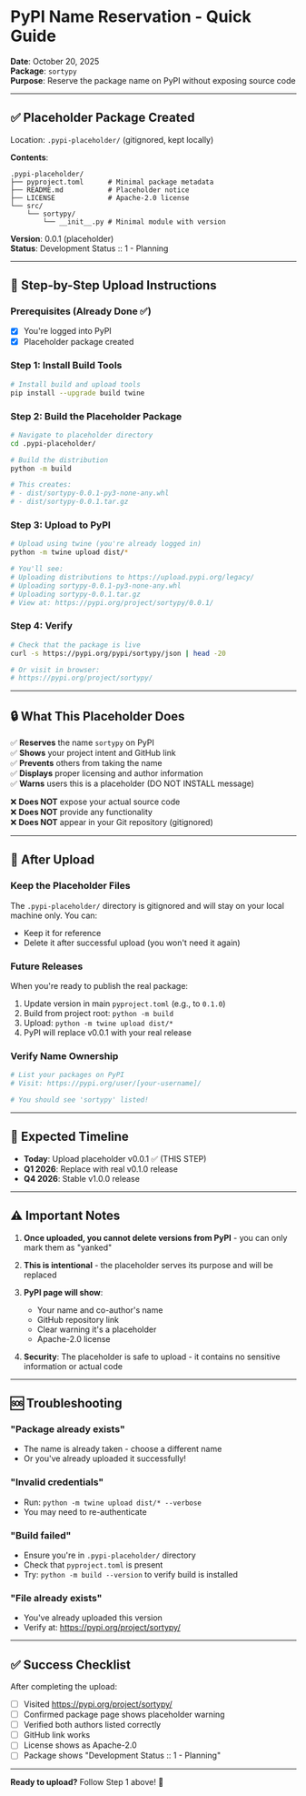 # PyPI Name Reservation - Quick Guide

**Date**: October 20, 2025  
**Package**: `sortypy`  
**Purpose**: Reserve the package name on PyPI without exposing source code

---

## ✅ Placeholder Package Created

Location: `.pypi-placeholder/` (gitignored, kept locally)

**Contents**:
```
.pypi-placeholder/
├── pyproject.toml      # Minimal package metadata
├── README.md           # Placeholder notice
├── LICENSE             # Apache-2.0 license
└── src/
    └── sortypy/
        └── __init__.py # Minimal module with version
```

**Version**: 0.0.1 (placeholder)  
**Status**: Development Status :: 1 - Planning

---

## 🚀 Step-by-Step Upload Instructions

### Prerequisites (Already Done ✅)
- [x] You're logged into PyPI
- [x] Placeholder package created

### Step 1: Install Build Tools

```bash
# Install build and upload tools
pip install --upgrade build twine
```

### Step 2: Build the Placeholder Package

```bash
# Navigate to placeholder directory
cd .pypi-placeholder/

# Build the distribution
python -m build

# This creates:
# - dist/sortypy-0.0.1-py3-none-any.whl
# - dist/sortypy-0.0.1.tar.gz
```

### Step 3: Upload to PyPI

```bash
# Upload using twine (you're already logged in)
python -m twine upload dist/*

# You'll see:
# Uploading distributions to https://upload.pypi.org/legacy/
# Uploading sortypy-0.0.1-py3-none-any.whl
# Uploading sortypy-0.0.1.tar.gz
# View at: https://pypi.org/project/sortypy/0.0.1/
```

### Step 4: Verify

```bash
# Check that the package is live
curl -s https://pypi.org/pypi/sortypy/json | head -20

# Or visit in browser:
# https://pypi.org/project/sortypy/
```

---

## 🔒 What This Placeholder Does

✅ **Reserves** the name `sortypy` on PyPI  
✅ **Shows** your project intent and GitHub link  
✅ **Prevents** others from taking the name  
✅ **Displays** proper licensing and author information  
✅ **Warns** users this is a placeholder (DO NOT INSTALL message)

❌ **Does NOT** expose your actual source code  
❌ **Does NOT** provide any functionality  
❌ **Does NOT** appear in your Git repository (gitignored)

---

## 📝 After Upload

### Keep the Placeholder Files
The `.pypi-placeholder/` directory is gitignored and will stay on your local machine only. You can:
- Keep it for reference
- Delete it after successful upload (you won't need it again)

### Future Releases
When you're ready to publish the real package:

1. Update version in main `pyproject.toml` (e.g., to `0.1.0`)
2. Build from project root: `python -m build`
3. Upload: `python -m twine upload dist/*`
4. PyPI will replace v0.0.1 with your real release

### Verify Name Ownership

```bash
# List your packages on PyPI
# Visit: https://pypi.org/user/[your-username]/

# You should see 'sortypy' listed!
```

---

## 🎯 Expected Timeline

- **Today**: Upload placeholder v0.0.1 ✅ (THIS STEP)
- **Q1 2026**: Replace with real v0.1.0 release
- **Q4 2026**: Stable v1.0.0 release

---

## ⚠️ Important Notes

1. **Once uploaded, you cannot delete versions from PyPI** - you can only mark them as "yanked"
2. **This is intentional** - the placeholder serves its purpose and will be replaced
3. **PyPI page will show**:
   - Your name and co-author's name
   - GitHub repository link
   - Clear warning it's a placeholder
   - Apache-2.0 license

4. **Security**: The placeholder is safe to upload - it contains no sensitive information or actual code

---

## 🆘 Troubleshooting

### "Package already exists"
- The name is already taken - choose a different name
- Or you've already uploaded it successfully!

### "Invalid credentials"
- Run: `python -m twine upload dist/* --verbose`
- You may need to re-authenticate

### "Build failed"
- Ensure you're in `.pypi-placeholder/` directory
- Check that `pyproject.toml` is present
- Try: `python -m build --version` to verify build is installed

### "File already exists"
- You've already uploaded this version
- Verify at: https://pypi.org/project/sortypy/

---

## ✅ Success Checklist

After completing the upload:

- [ ] Visited https://pypi.org/project/sortypy/
- [ ] Confirmed package page shows placeholder warning
- [ ] Verified both authors listed correctly
- [ ] GitHub link works
- [ ] License shows as Apache-2.0
- [ ] Package shows "Development Status :: 1 - Planning"

---

**Ready to upload?** Follow Step 1 above! 🚀
